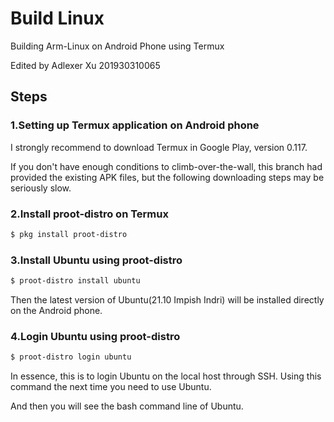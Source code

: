 # Build Linux

Building Arm-Linux on Android Phone using Termux

Edited by Adlexer Xu 201930310065

## Steps

### 1.Setting up Termux application on Android phone

I strongly recommend to download Termux in Google Play, version 0.117.

If you don't have enough conditions to climb-over-the-wall, this branch had provided the existing APK files, but the following downloading steps may be seriously slow.

### 2.Install proot-distro on Termux

```bash
$ pkg install proot-distro
```

### 3.Install Ubuntu using proot-distro

```bash
$ proot-distro install ubuntu
```

Then the latest version of Ubuntu(21.10 Impish Indri) will be installed directly on the Android phone.

### 4.Login Ubuntu using proot-distro

```bash
$ proot-distro login ubuntu
```

In essence, this is to login Ubuntu on the local host through SSH. Using this command the next time you need to use Ubuntu.

And then you will see the bash command line of Ubuntu.

